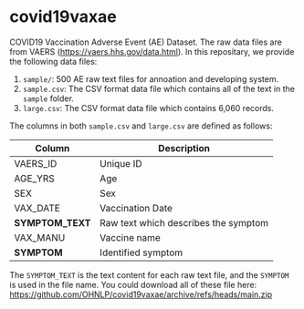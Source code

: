 # covid19vaxae

COVID19 Vaccination Adverse Event (AE) Dataset. 
The raw data files are from VAERS (https://vaers.hhs.gov/data.html).
In this repositary, we provide the following data files:

1. `sample/`: 500 AE raw text files for annoation and developing system. 
3. `sample.csv`: The CSV format data file which contains all of the text in the `sample` folder. 
4. `large.csv`: The CSV format data file which contains 6,060 records.

The columns in both `sample.csv` and `large.csv` are defined as follows:

| Column       | Description |
| ------------ | ----------- |
| VAERS_ID     | Unique ID       |
| AGE_YRS      | Age        |
| SEX          | Sex        |
| VAX_DATE     | Vaccination Date        |
| **SYMPTOM_TEXT** | Raw text which describes the symptom        |
| VAX_MANU     | Vaccine name        |
| **SYMPTOM**      | Identified symptom  |

The `SYMPTOM_TEXT` is the text content for each raw text file, and the `SYMPTOM` is used in the file name.
You could download all of these file here: https://github.com/OHNLP/covid19vaxae/archive/refs/heads/main.zip
